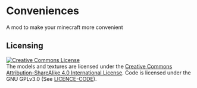 # Conveniences
A mod to make your minecraft more convenient

## Licensing
<a rel="license" href="http://creativecommons.org/licenses/by-sa/4.0/"><img alt="Creative Commons License" style="border-width:0" src="https://i.creativecommons.org/l/by-sa/4.0/88x31.png" /></a>
<br />The models and textures are licensed under the <a rel="license" href="http://creativecommons.org/licenses/by-sa/4.0/">Creative Commons Attribution-ShareAlike 4.0 International License</a>.
Code is licensed under the GNU GPLv3.0 (See [LICENCE-CODE](LICENSE-CODE)).